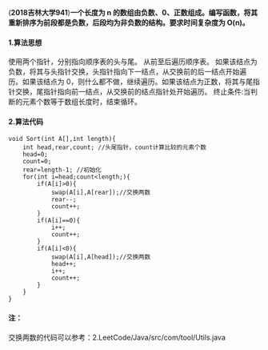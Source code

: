  (**2018吉林大学941**)**一个长度为 n 的数组由负数、0、正数组成。编写函数，将其重新排序为前段都是负数，后段均为非负数的结构。要求时间复杂度为 O(n)。**  

#### 1.算法思想

使用两个指针，分别指向顺序表的头与尾。
从前至后遍历顺序表。
如果该结点为负数，将其与头指针交换，头指针指向下一结点，从交换前的后一结点开始遍
历。如果该结点为 0，则什么都不做，继续遍历。如果该结点为正数，将其与尾指针交换，尾指针指向前一结点，从交换前的结点指针处开始遍历。
终止条件:当判断的元素个数等于数组长度时，结束循环。

#### 2.算法代码

```
void Sort(int A[],int length){
	int head,rear,count; //头尾指针，count计算比较的元素个数
	head=0;
	count=0;
	rear=length-1; //初始化
	for(int i=head;count<length;){
		if(A[i]>0){
			swap(A[i],A[rear]);//交换两数
			rear--;
			count++;
		}
		if(A[i]==0){
			i++;
			count++;
		}
		if(A[i]<0){
			swap(A[i],A[head]);//交换两数
			head++;
			i++;
			count++;
		}
	}
}
```

#### 注：

交换两数的代码可以参考：2.LeetCode/Java/src/com/tool/Utils.java